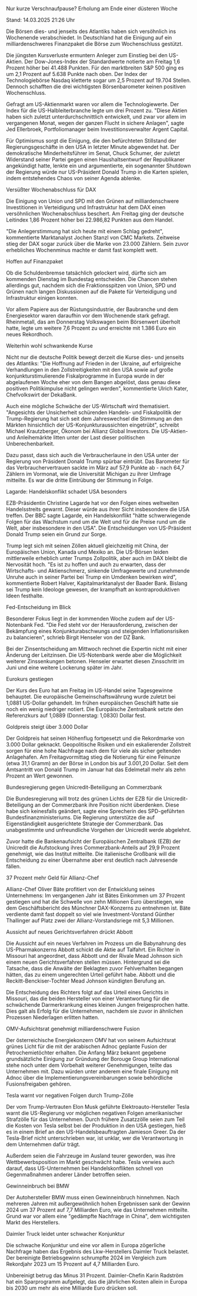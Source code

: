 
Nur kurze Verschnaufpause?
Erholung am Ende einer düsteren Woche


Stand: 14.03.2025 21:26 Uhr


Die Börsen dies- und jenseits des Atlantiks haben sich versöhnlich ins Wochenende verabschiedet. In Deutschland hat die Einigung auf ein milliardenschweres Finanzpaket die Börse zum Wochenschluss gestützt.



Die jüngsten Kursverluste ermuntern Anleger zum Einstieg bei den US-Aktien. Der Dow-Jones-Index der Standardwerte notierte am Freitag 1,6 Prozent höher bei 41.488 Punkten. Für den marktbreiten S&P 500 ging es um 2,1 Prozent auf 5.638 Punkte nach oben. Der Index der Technologiebörse Nasdaq kletterte sogar um 2,5 Prozent auf 19.704 Stellen. Dennoch schafften die drei wichtigsten Börsenbarometer keinen positiven Wochenschluss.


Gefragt am US-Aktienmarkt waren vor allem die Technologiewerte. Der Index für die US-Halbleiterbranche legte um drei Prozent zu. "Diese Aktien haben sich zuletzt unterdurchschnittlich entwickelt, und zwar vor allem im vergangenen Monat, wegen der ganzen Flucht in sichere Anlagen", sagte Jed Ellerbroek, Portfoliomanager beim Investitionsverwalter Argent Capital.


Für Optimismus sorgt die Einigung, die den befürchteten Stillstand der Regierungsgeschäfte in den USA in letzter Minute abgewendet hat. Der demokratische Minderheitsführer im Senat, Chuck Schumer, der zuletzt Widerstand seiner Partei gegen einen Haushaltsentwurf der Republikaner angekündigt hatte, lenkte ein und argumentierte, ein sogenannter Shutdown der Regierung würde nur US-Präsident Donald Trump in die Karten spielen, indem entstehendes Chaos von seiner Agenda ablenke.

Versüßter Wochenabschluss für DAX


Die Einigung von Union und SPD mit den Grünen auf milliardenschwere Investitionen in Verteidigung und Infrastruktur hat dem DAX einen versöhnlichen Wochenabschluss beschert. Am Freitag ging der deutsche Leitindex 1,86 Prozent höher bei 22.986,82 Punkten aus dem Handel.


"Die Anlegerstimmung hat sich heute mit einem Schlag gedreht", kommentierte Marktanalyst Jochen Stanzl von CMC Markets. Zeitweise stieg der DAX sogar zurück über die Marke von 23.000 Zählern. Sein zuvor erhebliches Wochenminus machte er damit fast komplett wett.

Hoffen auf Finanzpaket


Ob die Schuldenbremse tatsächlich gelockert wird, dürfte sich am kommenden Dienstag im Bundestag entscheiden. Die Chancen stehen allerdings gut, nachdem sich die Fraktionsspitzen von Union, SPD und Grünen nach langen Diskussionen auf die Pakete für Verteidigung und Infrastruktur einigen konnten.


Vor allem Papiere aus der Rüstungsindustrie, der Baubranche und dem Energiesektor waren daraufhin vor dem Wochenende stark gefragt. Rheinmetall, das am Donnerstag Volkswagen beim Börsenwert überholt hatte, legte um weitere 7,6 Prozent zu und erreichte mit 1.386 Euro ein neues Rekordhoch.

Weiterhin wohl schwankende Kurse


Nicht nur die deutsche Politik bewegt derzeit die Kurse dies- und jenseits des Atlantiks: "Die Hoffnung auf Frieden in der Ukraine, auf erfolgreiche Verhandlungen in den Zollstreitigkeiten mit den USA sowie auf große konjunkturstimulierende Fiskalprogramme in Europa wurde in der abgelaufenen Woche eher von dem Bangen abgelöst, dass genau diese positiven Politikimpulse nicht gelingen werden", kommentierte Ulrich Kater, Chefvolkswirt der DekaBank.


Auch eine mögliche Schwäche der US-Wirtschaft wird thematisiert. "Angesichts der Unsicherheit schürenden Handels- und Fiskalpolitik der Trump-Regierung hat sich seit dem Jahreswechsel die Stimmung an den Märkten hinsichtlich der US-Konjunkturaussichten eingetrübt", schreibt Michael Krautzberger, Ökonom bei Allianz Global Investors. Die US-Aktien- und Anleihemärkte litten unter der Last dieser politischen Unberechenbarkeit.


Dazu passt, dass sich auch die Verbraucherlaune in den USA unter der Regierung von Präsident Donald Trump spürbar eintrübt. Das Barometer für das Verbrauchervertrauen sackte im März auf 57,9 Punkte ab - nach 64,7 Zählern im Vormonat, wie die Universität Michigan zu ihrer Umfrage mitteilte. Es war die dritte Eintrübung der Stimmung in Folge.

Lagarde: Handelskonflikt schadet USA besonders


EZB-Präsidentin Christine Lagarde hat vor den Folgen eines weltweiten Handelsstreits gewarnt. Dieser würde aus ihrer Sicht insbesondere die USA treffen. Der BBC sagte Lagarde, ein Handelskonflikt "hätte schwerwiegende Folgen für das Wachstum rund um die Welt und für die Preise rund um die Welt, aber insbesondere in den USA". Die Entscheidungen von US-Präsident Donald Trump seien ein Grund zur Sorge.


Trump legt sich mit seinen Zöllen aktuell gleichzeitig mit China, der Europäischen Union, Kanada und Mexiko an. Die US-Börsen leiden mittlerweile erheblich unter Trumps Zollpolitik, aber auch im DAX bleibt die Nervosität hoch. "Es ist zu hoffen und auch zu erwarten, dass der Wirtschafts- und Aktienschmerz, sinkende Umfragewerte und zunehmende Unruhe auch in seiner Partei bei Trump ein Umdenken bewirken wird", kommentierte Robert Halver, Kapitalmarktanalyst der Baader Bank. Bislang sei Trump kein Ideologe gewesen, der krampfhaft an kontraproduktiven Ideen festhalte.

Fed-Entscheidung im Blick


Besonderer Fokus liegt in der kommenden Woche zudem auf der US-Notenbank Fed. "Die Fed steht vor der Herausforderung, zwischen der Bekämpfung eines Konjunkturabschwungs und steigenden Inflationsrisiken zu balancieren", schrieb Birgit Henseler von der DZ Bank.


Bei der Zinsentscheidung am Mittwoch rechnet die Expertin nicht mit einer Änderung der Leitzinsen. Die US-Notenbank werde aber die Möglichkeit weiterer Zinssenkungen betonen. Henseler erwartet diesen Zinsschritt im Juni und eine weitere Lockerung später im Jahr.

Eurokurs gestiegen


Der Kurs des Euro hat am Freitag im US-Handel seine Tagesgewinne behauptet. Die europäische Gemeinschaftswährung wurde zuletzt bei 1,0881 US-Dollar gehandelt. Im frühen europäischen Geschäft hatte sie noch ein wenig niedriger notiert. Die Europäische Zentralbank setzte den Referenzkurs auf 1,0889 (Donnerstag: 1,0830) Dollar fest.

Goldpreis steigt über 3.000 Dollar


Der Goldpreis hat seinen Höhenflug fortgesetzt und die Rekordmarke von 3.000 Dollar geknackt. Geopolitische Risiken und ein eskalierender Zollstreit sorgen für eine hohe Nachfrage nach dem für viele als sicher geltenden Anlagehafen. Am Freitagvormittag stieg die Notierung für eine Feinunze (etwa 31,1 Gramm) an der Börse in London bis auf 3.001,20 Dollar. Seit dem Amtsantritt von Donald Trump im Januar hat das Edelmetall mehr als zehn Prozent an Wert gewonnen. 

Bundesregierung gegen Unicredit-Beteiligung an Commerzbank


Die Bundesregierung will trotz des grünen Lichts der EZB für die Unicredit-Beteiligung an der Commerzbank ihre Position nicht überdenken. Diese habe sich keinesfalls geändert, sagte eine Sprecherin des SPD-geführten Bundesfinanzministeriums. Die Regierung unterstütze die auf Eigenständigkeit ausgerichtete Strategie der Commerzbank. Das unabgestimmte und unfreundliche Vorgehen der Unicredit werde abgelehnt.


Zuvor hatte die Bankenaufsicht der Europäischen Zentralbank (EZB) der Unicredit die Aufstockung ihres Commerzbank-Anteils auf 29,9 Prozent genehmigt, wie das Institut mitteilte. Die italienische Großbank will die Entscheidung zu einer Übernahme aber erst deutlich nach Jahresende fällen.

37 Prozent mehr Geld für Allianz-Chef


Allianz-Chef Oliver Bäte profitiert von der Entwicklung seines Unternehmens: Im vergangenen Jahr ist Bätes Einkommen um 37 Prozent gestiegen und hat die Schwelle von zehn Millionen Euro überstiegen, wie dem Geschäftsbericht des Münchner DAX-Konzerns zu entnehmen ist. Bäte verdiente damit fast doppelt so viel wie Investment-Vorstand Günther Thallinger auf Platz zwei der Allianz-Vorstandsriege mit 5,3 Millionen. 

Aussicht auf neues Gerichtsverfahren drückt Abbott


Die Aussicht auf ein neues Verfahren im Prozess um die Babynahrung des US-Pharmakonzerns Abbott schickt die Aktie auf Talfahrt. Ein Richter in Missouri hat angeordnet, dass Abbott und der Rivale Mead Johnson sich einem neuen Gerichtsverfahren stellen müssen. Hintergrund sei die Tatsache, dass die Anwälte der Beklagten zuvor Fehlverhalten begangen hätten, das zu einem ungerechten Urteil geführt habe. Abbott und die Reckitt-Benckiser-Tochter Mead Johnson kündigten Berufung an.


Die Entscheidung des Richters folgt auf das Urteil eines Gerichts in Missouri, das die beiden Hersteller von einer Verantwortung für die schwächende Darmerkrankung eines kleinen Jungen freigesprochen hatte. Dies galt als Erfolg für die Unternehmen, nachdem sie zuvor in ähnlichen Prozessen Niederlagen erlitten hatten.

OMV-Aufsichtsrat genehmigt milliardenschwere Fusion


Der österreichische Energiekonzern OMV hat von seinem Aufsichtsrat grünes Licht für die mit der arabischen Adnoc geplante Fusion der Petrochemietöchter erhalten. Die Anfang März bekannt gegebene grundsätzliche Einigung zur Gründung der Borouge Group International stehe noch unter dem Vorbehalt weiterer Genehmigungen, teilte das Unternehmen mit. Dazu würden unter anderem eine finale Einigung mit Adnoc über die Implementierungsvereinbarungen sowie behördliche Fusionsfreigaben gehören.

Tesla warnt vor negativen Folgen durch Trump-Zölle


Der vom Trump-Vertrauten Elon Musk geführte Elektroauto-Hersteller Tesla warnt die US-Regierung vor möglichen negativen Folgen amerikanischer Strafzölle für das Unternehmen. Durch frühere Zusatzzölle seien zum Teil die Kosten von Tesla selbst bei der Produktion in den USA gestiegen, hieß es in einem Brief an den US-Handelsbeauftragten Jamieson Greer. Da der Tesla-Brief nicht unterschrieben war, ist unklar, wer die Verantwortung in dem Unternehmen dafür trägt.


Außerdem seien die Fahrzeuge im Ausland teurer geworden, was ihre Wettbewerbsposition im Markt geschwächt habe. Tesla verwies auch darauf, dass US-Unternehmen bei Handelskonflikten schnell von Gegenmaßnahmen anderer Länder betroffen seien.

Gewinneinbruch bei BMW


Der Autohersteller BMW muss einen Gewinneinbruch hinnehmen. Nach mehreren Jahren mit außergewöhnlich hohen Ergebnissen sank der Gewinn 2024 um 37 Prozent auf 7,7 Milliarden Euro, wie das Unternehmen mitteilte. Grund war vor allem eine "gedämpfte Nachfrage in China", dem wichtigsten Markt des Herstellers. 

Daimler Truck leidet unter schwacher Konjunktur


Die schwache Konjunktur und eine vor allem in Europa zögerliche Nachfrage haben das Ergebnis des Lkw-Herstellers Daimler Truck belastet. Der bereinigte Betriebsgewinn schrumpfte 2024 im Vergleich zum Rekordjahr 2023 um 15 Prozent auf 4,7 Milliarden Euro.


Unbereinigt betrug das Minus 31 Prozent. Daimler-Chefin Karin Radström hat ein Sparprogramm aufgelegt, das die jährlichen Kosten allein in Europa bis 2030 um mehr als eine Milliarde Euro drücken soll.



